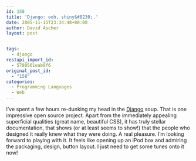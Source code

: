 ```yaml
---
id: 158
title: 'Django: ooh, shiny&#8230;.'
date: 2005-11-15T23:34:48+00:00
author: David Ascher
layout: post


tags:
  - django
restapi_import_id:
  - 5780561eab8f6
original_post_id:
  - "158"
categories:
  - Programming Languages
  - Web
---
```

I&#8217;ve spent a few hours re-dunking my head in the [Django](http://www.djangoproject.com) soup. That is one impressive open source project. Apart from the immediately appealing superficial qualities (great name, beautiful CSS), it has truly stellar documentation, that shows (or at least seems to show!) that the people who designed it really knew what they were doing. A real pleasure. I&#8217;m looking forward to playing with it. It feels like opening up an iPod box and admiring the packaging, design, button layout. I just need to get some tunes onto it now!